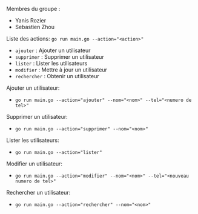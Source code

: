 Membres du groupe :
- Yanis Rozier
- Sebastien Zhou

Liste des actions:
`go run main.go --action="<action>"`
- `ajouter` : Ajouter un utilisateur
- `supprimer` : Supprimer un utilisateur
- `lister` : Lister les utilisateurs
- `modifier` : Mettre à jour un utilisateur
- `rechercher` : Obtenir un utilisateur

Ajouter un utilisateur:
- `go run main.go --action="ajouter" --nom="<nom>" --tel="<numero de tel>"`

Supprimer un utilisateur:
- `go run main.go --action="supprimer" --nom="<nom>"`

Lister les utilisateurs:
- `go run main.go --action="lister"`

Modifier un utilisateur:
- `go run main.go --action="modifier" --nom="<nom>" --tel="<nouveau numero de tel>"`

Rechercher un utilisateur:
- `go run main.go --action="rechercher" --nom="<nom>"`